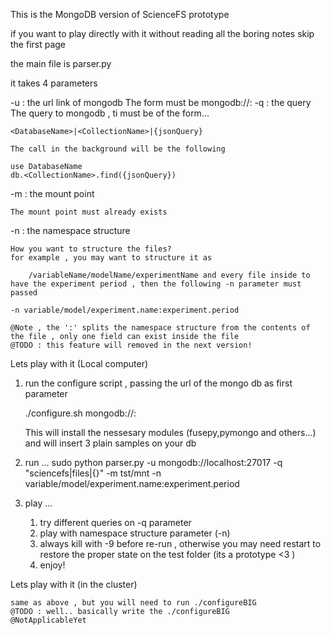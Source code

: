 This is the MongoDB version of ScienceFS prototype


if you want to play directly with it without reading all the boring notes skip the first page




the main file is parser.py

it takes 4 parameters

-u : the url link of mongodb 
	The form must be mongodb://<location>:<port>
-q : the query
	The query to mongodb , ti must be of the form...
	
	<DatabaseName>|<CollectionName>|{jsonQuery}

	The call in the background will be the following

	use DatabaseName
	db.<CollectionName>.find({jsonQuery})
-m : the mount point
	
	The mount point must already exists
-n : the namespace structure

	How you want to structure the files?
	for example , you may want to structure it as 

		/variableName/modelName/experimentName and every file inside to have the experiment period , then the following -n parameter must passed

	-n variable/model/experiment.name:experiment.period

	@Note , the ':' splits the namespace structure from the contents of the file , only one field can exist inside the file 
	@TODO : this feature will removed in the next version!


Lets play with it (Local computer)

1) run the configure script , passing the url of the mongo db as first  parameter

	./configure.sh mongodb://<bla>:<blabla>

	This will install the nessesary modules (fusepy,pymongo and others...) and will insert 3 plain samples on your db

2) run ...
	sudo python parser.py -u mongodb://localhost:27017 -q "sciencefs|files|{}" -m tst/mnt -n variable/model/experiment.name:experiment.period

3) play ...

	1) try different queries on -q parameter 
	2) play with namespace structure parameter (-n)
	3) always kill with -9 before re-run , otherwise you may need restart to restore the proper state on the test folder (its a prototype <3 ) 
	4) enjoy!


Lets play with it (in the cluster) 

	same as above , but you will need to run ./configureBIG 
	@TODO : well.. basically write the ./configureBIG 
	@NotApplicableYet
	

	

